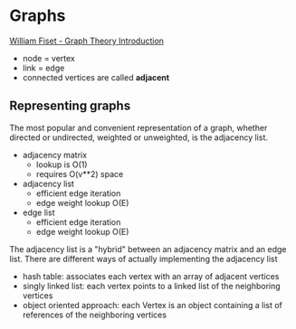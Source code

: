 # Graphs

[William Fiset - Graph Theory Introduction](https://www.youtube.com/watch?v=eQA-m22wjTQ&list=PLDV1Zeh2NRsDGO4--qE8yH72HFL1Km93P&index=2)

* node = vertex
* link = edge
* connected vertices are called **adjacent**

## Representing graphs

The most popular and convenient representation of a graph, whether directed or undirected, weighted or unweighted, is the adjacency list.

* adjacency matrix
    * lookup is O(1)
    * requires O(v**2) space
* adjacency list
    * efficient edge iteration
    * edge weight lookup O(E)
* edge list
    * efficient edge iteration
    * edge weight lookup O(E)

The adjacency list is a "hybrid" between an adjacency matrix and an edge list.
There are different ways of actually implementing the adjacency list

* hash table: associates each vertex with an array of adjacent vertices
* singly linked list: each vertex points to a linked list of the neighboring vertices
* object oriented approach: each Vertex is an object containing a list of references of the neighboring vertices